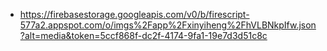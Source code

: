 - https://firebasestorage.googleapis.com/v0/b/firescript-577a2.appspot.com/o/imgs%2Fapp%2Fxinyiheng%2FhVLBNkpIfw.json?alt=media&token=5ccf868f-dc2f-4174-9fa1-19e7d3d51c8c
